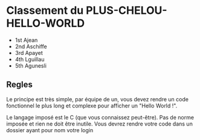 # Classement du PLUS-CHELOU-HELLO-WORLD

* 1st Ajean
* 2nd Aschiffe
* 3rd Apayet
* 4th Lguillau
* 5th Agunesli

## Regles

Le principe est très simple, par équipe de un, vous devez rendre un code fonctionnel le plus long et complexe pour afficher un "Hello World !".

Le langage imposé est le C (que vous connaissez peut-être).
Pas de norme imposée et rien ne doit être inutile.
Vous devrez rendre votre code dans un dossier ayant pour nom votre login